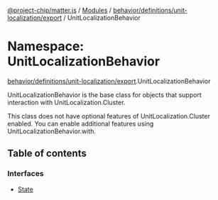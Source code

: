[@project-chip/matter.js](../README.md) / [Modules](../modules.md) / [behavior/definitions/unit-localization/export](behavior_definitions_unit_localization_export.md) / UnitLocalizationBehavior

# Namespace: UnitLocalizationBehavior

[behavior/definitions/unit-localization/export](behavior_definitions_unit_localization_export.md).UnitLocalizationBehavior

UnitLocalizationBehavior is the base class for objects that support interaction with UnitLocalization.Cluster.

This class does not have optional features of UnitLocalization.Cluster enabled. You can enable additional features
using UnitLocalizationBehavior.with.

## Table of contents

### Interfaces

- [State](../interfaces/behavior_definitions_unit_localization_export.UnitLocalizationBehavior.State.md)
